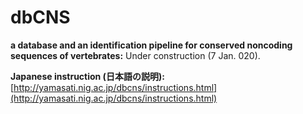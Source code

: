 # dbCNS
<b>a database and an identification pipeline for conserved noncoding sequences of vertebrates:</b> Under construction  (7 Jan. 020).  

<b>Japanese instruction (日本語の説明):</b> [http://yamasati.nig.ac.jp/dbcns/instructions.html](http://yamasati.nig.ac.jp/dbcns/instructions.html)
